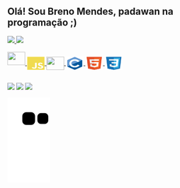 ## Olá! Sou Breno Mendes, padawan na programação ;)

<div>
  <a href="https://github.com/s2breninn">
  <img height="180em" src="https://github-readme-stats.vercel.app/api?username=s2breninn&show_icons=true&theme=dark&include_all_commits=true&count_private=true"/>
  <img height="180em" src="https://github-readme-stats.vercel.app/api/top-langs/?username=s2breninn&layout=compact&langs_count=7&theme=dracula"/>
</div>
  
  <div style="display: inline_bloc.k"><br> 
  <img salign="center" height="30" width="40" src="https://cdn.jsdelivr.net/gh/devicons/devicon/icons/react/react-original.svg" />  
  <img align="center" alt="Rafa-Js" height="30" width="40" src="https://raw.githubusercontent.com/devicons/devicon/master/icons/javascript/javascript-plain.svg">
    <img align="center" height="30" width="40" src="https://cdn.jsdelivr.net/gh/devicons/devicon/icons/python/python-original.svg">
  <img align="center" height="30" width="40" src="https://raw.githubusercontent.com/devicons/devicon/master/icons/c/c-original.svg">
  <img align="center" height="30" width="40" src="https://raw.githubusercontent.com/devicons/devicon/master/icons/html5/html5-original.svg">
  <img align="center" height="30" width="40" src="https://raw.githubusercontent.com/devicons/devicon/master/icons/css3/css3-original.svg">       
  
  ##
  
  <div> 
 <a href="[https://discord.gg/s2breninn#8769](https://www.instagram.com/s2breninn/)" target="_blank"><img src="https://img.shields.io/badge/Instagram-%23E4405F?style=for-the-badge&logo=instagram&logoColor=white" target="_blank"></a>
 <a href="https://www.linkedin.com/in/rafaella-ballerini-45875016a](https://www.linkedin.com/in/breno-mendes-76820a217/)" target="_blank"><img src="https://img.shields.io/badge/-LinkedIn-%230077B5?style=for-the-badge&logo=linkedin&logoColor=white" target="_blank"></a>
 <a href = "mailto:b.mendesbernardo2020@gmail.com@gmail.com"><img src="https://img.shields.io/badge/-Gmail-%23333?style=for-the-badge&logo=gmail&logoColor=white" target="_blank"></a>
    
  ![Snake animation](https://github.com/rafaballerini/rafaballerini/blob/output/github-contribution-grid-snake.svg)

</div>
